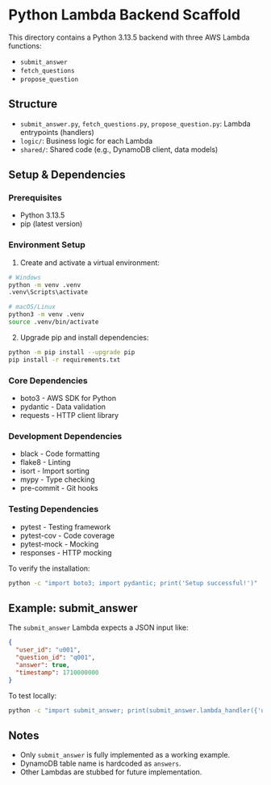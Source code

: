 # Python Lambda Backend Scaffold

This directory contains a Python 3.13.5 backend with three AWS Lambda functions:

- `submit_answer`
- `fetch_questions`
- `propose_question`

## Structure

- `submit_answer.py`, `fetch_questions.py`, `propose_question.py`: Lambda entrypoints (handlers)
- `logic/`: Business logic for each Lambda
- `shared/`: Shared code (e.g., DynamoDB client, data models)

## Setup & Dependencies

### Prerequisites
- Python 3.13.5
- pip (latest version)

### Environment Setup

1. Create and activate a virtual environment:

```sh
# Windows
python -m venv .venv
.venv\Scripts\activate

# macOS/Linux
python3 -m venv .venv
source .venv/bin/activate
```

2. Upgrade pip and install dependencies:

```sh
python -m pip install --upgrade pip
pip install -r requirements.txt
```

### Core Dependencies
- boto3 - AWS SDK for Python
- pydantic - Data validation
- requests - HTTP client library

### Development Dependencies
- black - Code formatting
- flake8 - Linting
- isort - Import sorting
- mypy - Type checking
- pre-commit - Git hooks

### Testing Dependencies
- pytest - Testing framework
- pytest-cov - Code coverage
- pytest-mock - Mocking
- responses - HTTP mocking

To verify the installation:
```sh
python -c "import boto3; import pydantic; print('Setup successful!')"
```

## Example: submit_answer

The `submit_answer` Lambda expects a JSON input like:

```json
{
  "user_id": "u001",
  "question_id": "q001",
  "answer": true,
  "timestamp": 1710000000
}
```

To test locally:

```sh
python -c "import submit_answer; print(submit_answer.lambda_handler({'user_id': 'u001', 'question_id': 'q001', 'answer': true, 'timestamp': 1710000000}, None))"
```

## Notes

- Only `submit_answer` is fully implemented as a working example.
- DynamoDB table name is hardcoded as `answers`.
- Other Lambdas are stubbed for future implementation. 